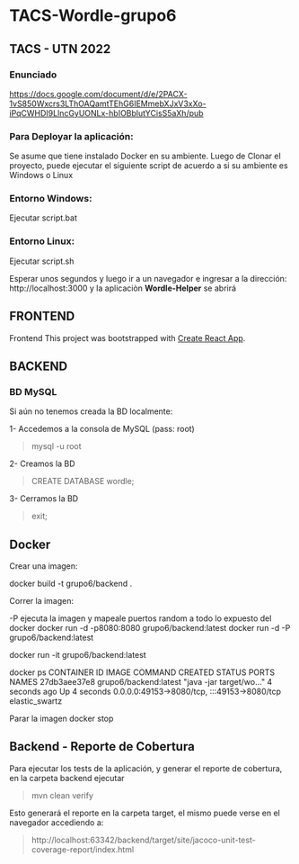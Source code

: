 # TACS-Wordle-grupo6

## TACS - UTN 2022

### Enunciado
https://docs.google.com/document/d/e/2PACX-1vS850Wxcrs3LThOAQamtTEhG6IEMmebXJxV3xXo-iPqCWHDI9LlncGyUONLx-hbIOBblutYCisS5aXh/pub


### Para Deployar la aplicación:
Se asume que tiene instalado Docker en su ambiente.
Luego de Clonar el proyecto, puede ejecutar el siguiente script de acuerdo a si su ambiente es Windows o Linux

### Entorno Windows:
Ejecutar script.bat

### Entorno Linux:
Ejecutar script.sh

Esperar unos segundos y luego ir a un navegador e ingresar a la dirección: http://localhost:3000
y la aplicaciòn **Wordle-Helper** se abrirá


## FRONTEND
Frontend This project was bootstrapped with [Create React App](https://github.com/facebook/create-react-app).

## BACKEND
### BD MySQL
Si aún no tenemos creada la BD localmente:

1- Accedemos a la consola de MySQL (pass: root)
>mysql -u root

2- Creamos la BD
>CREATE DATABASE wordle;

3- Cerramos la BD
>exit;

## Docker

Crear una imagen:

docker build -t grupo6/backend .

Correr la imagen:

-P ejecuta la imagen y mapeale puertos random a todo lo expuesto del docker
docker run -d -p8080:8080 grupo6/backend:latest
docker run -d -P grupo6/backend:latest


docker run -it grupo6/backend:latest

docker ps
CONTAINER ID   IMAGE                   COMMAND                  CREATED         STATUS         PORTS                                         NAMES
27db3aee37e8   grupo6/backend:latest   "java -jar target/wo…"   4 seconds ago   Up 4 seconds   0.0.0.0:49153->8080/tcp, :::49153->8080/tcp   elastic_swartz

Parar la imagen
docker stop <NAME>


## Backend - Reporte de Cobertura
Para ejecutar los tests de la aplicación, y generar el reporte de cobertura, en la carpeta backend ejecutar
>mvn clean verify

Esto generará el reporte en la carpeta target, el mismo puede verse en el navegador accediendo a:
> http://localhost:63342/backend/target/site/jacoco-unit-test-coverage-report/index.html
